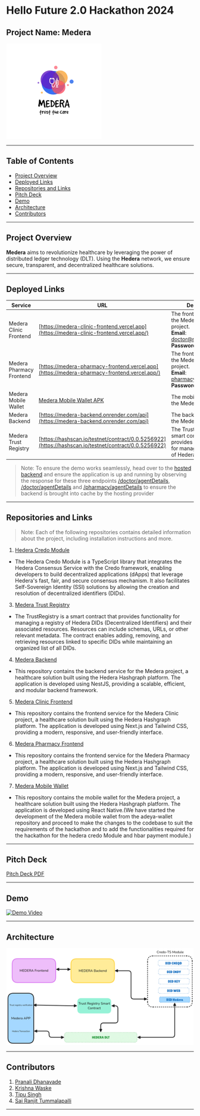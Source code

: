 # Hello Future 2.0 Hackathon 2024 <!-- omit from toc -->

## Project Name: **Medera** <!-- omit from toc -->

![Medera Logo](./assets/medera.png)

---

## Table of Contents <!-- omit from toc -->

- [Project Overview](#project-overview)
- [Deployed Links](#deployed-links)
- [Repositories and Links](#repositories-and-links)
- [Pitch Deck](#pitch-deck)
- [Demo](#demo)
- [Architecture](#architecture)
- [Contributors](#contributors)

---

## Project Overview

**Medera** aims to revolutionize healthcare by leveraging the power of distributed ledger technology (DLT). Using the **Hedera** network, we ensure secure, transparent, and decentralized healthcare solutions.

---

## Deployed Links

| Service                  | URL                                                                                                  | Description                                                                                                                 |
| ------------------------ | ---------------------------------------------------------------------------------------------------- | --------------------------------------------------------------------------------------------------------------------------- |
| Medera Clinic Frontend   | [https://medera-clinic-frontend.vercel.app](https://medera-clinic-frontend.vercel.app/)              | The frontend service for the Medera Clinic project. <br /> **Email**: doctor@medera.com <br /> **Password**: Password@1     |
| Medera Pharmacy Frontend | [https://medera-pharmacy-frontend.vercel.app](https://medera-pharmacy-frontend.vercel.app/)          | The frontend service for the Medera Pharmacy project. <br /> **Email**: pharmacy@medera.com <br /> **Password**: Password@1 |
| Medera Mobile Wallet     | [Medera Mobile Wallet APK](https://drive.google.com/file/d/1MoS4d-ALYpfBKiljtm_-G1peWmLyeC6V/view)   | The mobile wallet for the Medera project.                                                                                   |
| Medera Backend           | [https://medera-backend.onrender.com/api](https://medera-backend.onrender.com/api)                   | The backend service for the Medera project.                                                                                 |
| Medera Trust Registry    | [https://hashscan.io/testnet/contract/0.0.5256922](https://hashscan.io/testnet/contract/0.0.5256922) | The TrustRegistry is a smart contract that provides functionality for managing a registry of Hedera DIDs.                   |

> Note: To ensure the demo works seamlessly, head over to the [hosted backend](https://medera-backend.onrender.com/api#/) and ensure the application is up and running by observing the response for these three endpoints [/doctor/agentDetails](https://medera-backend.onrender.com/api#/Agent), [/doctor/agentDetails](https://medera-backend.onrender.com/api#/Doctor) and [/pharmacy/agentDetails](https://medera-backend.onrender.com/api#/Pharmacy) to ensure the backend is brought into cache by the hosting provider 
---

## Repositories and Links

> Note: Each of the following repositories contains detailed information about the project, including installation instructions and more.

1.  [Hedera Credo Module](https://github.com/sairanjit/hedera-credo-module)

- The Hedera Credo Module is a TypeScript library that integrates the Hedera Consensus Service with the Credo framework, enabling developers to build decentralized applications (dApps) that leverage Hedera's fast, fair, and secure consensus mechanism. It also facilitates Self-Sovereign Identity (SSI) solutions by allowing the creation and resolution of decentralized identifiers (DIDs).

3.  [Medera Trust Registry](https://github.com/tipusinghaw/medera-trust-registry)

- The TrustRegistry is a smart contract that provides functionality for managing a registry of Hedera DIDs (Decentralized Identifiers) and their associated resources. Resources can include schemas, URLs, or other relevant metadata. The contract enables adding, removing, and retrieving resources linked to specific DIDs while maintaining an organized list of all DIDs.

4.  [Medera Backend](https://github.com/GHkrishna/medera-backend)

- This repository contains the backend service for the Medera project, a healthcare solution built using the Hedera Hashgraph platform. The application is developed using NestJS, providing a scalable, efficient, and modular backend framework.

5.  [Medera Clinic Frontend](https://github.com/pranalidhanavade/medera-clinic-frontend)

- This repository contains the frontend service for the Medera Clinic project, a healthcare solution built using the Hedera Hashgraph platform. The application is developed using Next.js and Tailwind CSS, providing a modern, responsive, and user-friendly interface.

6.  [Medera Pharmacy Frontend](https://github.com/pranalidhanavade/medera-pharmacy-frontend)

- This repository contains the frontend service for the Medera Pharmacy project, a healthcare solution built using the Hedera Hashgraph platform. The application is developed using Next.js and Tailwind CSS, providing a modern, responsive, and user-friendly interface.

7.  [Medera Mobile Wallet](https://github.com/sairanjit/medera-wallet)

- This repository contains the mobile wallet for the Medera project, a healthcare solution built using the Hedera Hashgraph platform. The application is developed using React Native.(We have started the development of the Medera mobile wallet from the adeya-wallet repository and proceed to make the changes to the codebase to suit the requirements of the hackathon and to add the functionalities required for the hackathon for the hedera credo Module and hbar payment module.)

---

## Pitch Deck

[Pitch Deck PDF](https://drive.google.com/file/d/1sqFWlfV2qZnzWAfWkxn6vMiE5Iyiyj6R/view?usp=sharing)

---

## Demo

[![Demo Video](https://img.youtube.com/vi/RID-U56hPLo/0.jpg)](https://www.youtube.com/watch?v=RID-U56hPLo)

---

## Architecture

![Medera Architecture](./assets/medera-architecture.png)

---

## Contributors

1. [Pranali Dhanavade](https://github.com/pranalidhanavade)
2. [Krishna Waske](https://github.com/GHkrishna)
3. [Tipu Singh](https://github.com/tipusinghaw)
4. [Sai Ranjit Tummalapalli](https://github.com/sairanjit)

---
